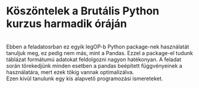 # Köszöntelek a Brutális Python kurzus harmadik óráján
<br>
Ebben a feladatosrban ez egyik legOP-b Python package-nek használatát tanuljuk meg, ez pedig nem más, mint a Pandas. Ezzel a package-el tudunk táblázat formátumú adatokat feldolgozni nagyon hatékonyan. A feladat során törekedjünk minden esetben a pandas beépített függvényeinek a használatára, mert ezek tökig vannak optimalizálva. 
<br>
Ezen kívül tanulunk egy kis alapvető programozási ismereteket.
